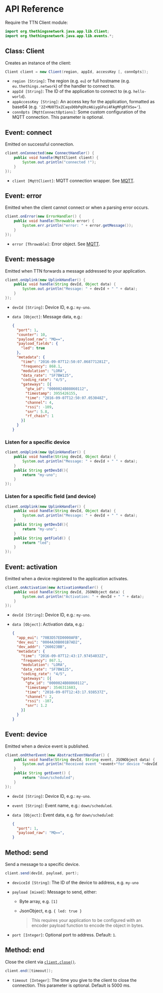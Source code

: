 <!-- EDIT AT https://raw.githubusercontent.com/TheThingsNetwork/node-app-lib/master/API.md -->

# API Reference

Require the TTN Client module:

```java
import org.thethingsnetwork.java.app.lib.Client;
import org.thethingsnetwork.java.app.lib.events.*;
```

## Class: Client

Creates an instance of the client:

```java
Client client = new Client(region, appId, accessKey [, connOpts]);
```

* `region [String]`: The region (e.g. `eu`) or full hostname (e.g. `eu.thethings.network`) of the handler to connect to.
* `appId [String]`: The ID of the application to connect to (e.g. `hello-world`).
* `appAccessKey [String]`: An access key for the application, formatted as base64 (e.g. `'2Z+MU0T5xZCaqsD0bPqOhzA6iygGFoi4FAgMFgBfXSo='`).
* `connOpts [MqttConnectOptions]`: Some custom configuration of the MQTT connection. This parameter is optional.

## Event: connect

Emitted on successful connection.

```java
client.onConnected(new ConnectHandler() {
    public void handle(MqttClient client) {
        System.out.println("connected !");
    }
});
```

* `client [MqttClient]`: MQTT connection wrapper. See [MQTT](http://www.eclipse.org/paho/files/javadoc/org/eclipse/paho/client/mqttv3/MqttClient.html).

## Event: error

Emitted when the client cannot connect or when a parsing error occurs.

```java
client.onError(new ErrorHandler() {
    public void handle(Throwable error) {
        System.err.println("error: " + error.getMessage());
    }
});
```

* `error [Throwable]`: Error object. See [MQTT](https://docs.oracle.com/javase/8/docs/api/java/lang/Exception.html).

## Event: message

Emitted when TTN forwards a message addressed to your application.

```java
client.onUplink(new UplinkHandler() {
    public void handle(String devId, Object data) {
        System.out.println("Message: " + devId + " " + data);
    }
});
```

* `devId [String]`: Device ID, e.g.: `my-uno`.
* `data [Object]`: Message data, e.g.:

  ```json
  {
    "port": 1,
    "counter": 10,
    "payload_raw": "MQ==",
    "payload_fields": {
      "led": true
    },
    "metadata": {
      "time": "2016-09-07T12:50:07.068771281Z",
      "frequency": 868.1,
      "modulation": "LORA",
      "data_rate": "SF7BW125",
      "coding_rate": "4/5",
      "gateways": [{
        "gtw_id": "0000024B08060112",
        "timestamp": 3955426155,
        "time": "2016-09-07T12:50:07.053048Z",
        "channel": 4,
        "rssi": -109,
        "snr": 5.8,
        "rf_chain": 1
      }]
    }
  }
  ```

### Listen for a specific device

```java
client.onUplink(new UplinkHandler() {
    public void handle(String devId, Object data) {
        System.out.println("Message: " + devId + " " + data);
    }
    public String getDevId(){
        return "my-uno";
    }
});
```

### Listen for a specific field (and device)

```java
client.onUplink(new UplinkHandler() {
    public void handle(String devId, Object data) {
        System.out.println("Message: " + devId + " " + data);
    }
    public String getDevId(){
        return "my-uno";
    }
    public String getField() {
        return "led";
    }
});
```

## Event: activation

Emitted when a device registered to the application activates.

```java
client.onActivation(new ActivationHandler() {
    public void handle(String devId, JSONObject data) {
        System.out.println("Activation: " + devId + " " + data);
    }
});
```

* `devId [String]`: Device ID, e.g.: `my-uno`.
* `data [Object]`: Activation data, e.g.:

  ```json
  {
    "app_eui": "70B3D57ED0000AFB",
    "dev_eui": "0004A30B001B7AD2",
    "dev_addr": "260023BB",
    "metadata": {
      "time": "2016-09-07T12:43:17.97454032Z",
      "frequency": 867.1,
      "modulation": "LORA",
      "data_rate": "SF7BW125",
      "coding_rate": "4/5",
      "gateways": [{
        "gtw_id": "0000024B08060112",
        "timestamp": 3546311603,
        "time": "2016-09-07T12:43:17.938537Z",
        "channel": 2,
        "rssi": -107,
        "snr": 1.2
      }]
    }
  }
  ```

## Event: device

Emitted when a device event is published.

```java
client.onOtherEvent(new AbstractEventHandler() {
    public void handle(String devId, String event, JSONObject data) {
        System.out.println("Received event "+event+"for device "+devId);
    }
    public String getEvent() {
        return "down/scheduled";
    }
});
```

* `devId [String]`: Device ID, e.g.: `my-uno`.
* `event [String]`: Event name, e.g.: `down/scheduled`.
* `data [Object]`: Event data, e.g. for `down/scheduled`:

  ```json
  {
    "port": 1,
    "payload_raw": "MQ==",
  }
  ```

## Method: send

Send a message to a specific device.

```java
client.send(devId, payload, port);
```

*  `deviceId [String]`: The ID of the device to address, e.g. `my-uno`
*  `payload [mixed]`: Message to send, either:
    *  Byte array, e.g. `[1]`
    *  JsonObject, e.g. `{ led: true }`
    
        > This requires your application to be configured with an encoder payload function to encode the object in bytes.
        
*  `port [Integer]`: Optional port to address. Default: `1`.

## Method: end

Close the client via [`client.close()`](http://www.eclipse.org/paho/files/javadoc/org/eclipse/paho/client/mqttv3/MqttClient.html#close--).

```java
client.end([timeout]);
```

* `timeout [Integer]`: The time you give to the client to close the connection. This parameter is optional. Default is 5000 ms.
